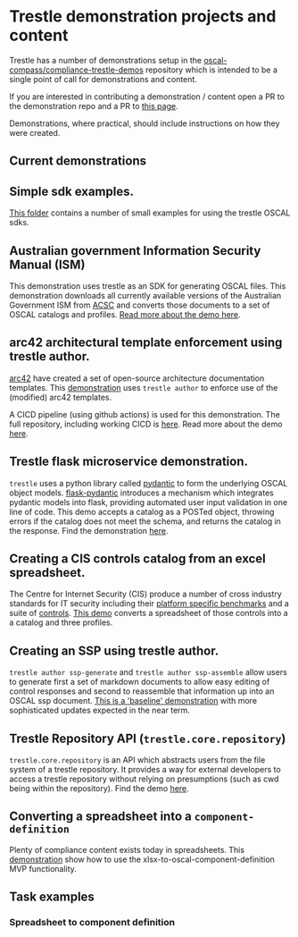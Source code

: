# Trestle demonstration projects and content

Trestle has a number of demonstrations setup in the [oscal-compass/compliance-trestle-demos](https://github.com/oscal-compass/compliance-trestle-demos)
repository which is intended to be a single point of call for demonstrations and content.

If you are interested in contributing a demonstration / content open a PR to the demonstration repo and a PR to
[this page](https://github.com/oscal-compass/compliance-trestle/blob/develop/docs/demonstrations-content.md).

Demonstrations, where practical, should include instructions on how they were created.

## Current demonstrations

## Simple sdk examples.

[This folder](https://github.com/oscal-compass/compliance-trestle-demos/tree/develop/trestle_sdk_examples) contains a number of small examples for using the trestle OSCAL sdks.

## Australian government Information Security Manual (ISM)

This demonstration uses trestle as an SDK for generating OSCAL files. This demonstration downloads all currently available versions of the Australian Government ISM from [ACSC](https://www.acsc.gov.au) and converts those documents to a set of OSCAL catalogs and profiles. [Read more about the demo here](https://github.com/oscal-compass/compliance-trestle-demos/tree/develop/ISM_catalog_profile).

## arc42 architectural template enforcement using trestle author.

[arc42](https://arc42.org/) have created a set of open-source architecture documentation templates. This [demonstration](https://github.com/oscal-compass/compliance-trestle-arc42-demo)
uses `trestle author` to enforce use of the (modified) arc42 templates.

A CICD pipeline (using github actions) is used for this demonstration. The full repository, including working CICD is [here](https://github.com/oscal-compass/compliance-trestle-arc42-demo). Read more about the demo [here](https://github.com/oscal-compass/compliance-trestle-arc42-demo).

## Trestle flask microservice demonstration.

`trestle` uses a python library called [pydantic](https://pydantic-docs.helpmanual.io/) to form the underlying OSCAL object models. [flask-pydantic](https://github.com/bauerji/flask_pydantic) introduces a mechanism which integrates pydantic models into flask, providing automated user input validation in one line of code. This demo accepts a catalog as a POSTed object, throwing errors if the catalog does not meet the schema, and returns the catalog in the response. Find the demonstration [here](https://github.com/oscal-compass/compliance-trestle-demos/tree/develop/trestle_flask_api).

## Creating a CIS controls catalog from an excel spreadsheet.

The Centre for Internet Security (CIS) produce a number of cross industry standards for IT security including their [platform specific benchmarks](https://www.cisecurity.org/cis-benchmarks/) and a suite of [controls](https://www.cisecurity.org/controls/). [This demo](https://github.com/oscal-compass/compliance-trestle-demos/tree/develop/CIS_controls) converts a spreadsheet of those controls into a a catalog and three profiles.

## Creating an SSP using trestle author.

`trestle author ssp-generate` and `trestle author ssp-assemble` allow users to generate first a set of markdown documents to allow easy editing of control responses and second to reassemble that information up into an OSCAL ssp document. [This is a 'baseline' demonstration](https://github.com/oscal-compass/compliance-trestle-demos/tree/develop/ssp_author_demo) with more sophisticated updates expected in the near term.

## Trestle Repository API (`trestle.core.repository`)

`trestle.core.repository` is an API which abstracts users from the file system of a trestle repository. It provides a way for external developers to access a trestle repository without relying on presumptions (such as cwd being within the repository). Find the demo [here](https://github.com/oscal-compass/compliance-trestle-demos/tree/develop/trestle_repo_api_examples).

## Converting a spreadsheet into a `component-definition`

Plenty of compliance content exists today in spreadsheets. This [demonstration](https://github.com/oscal-compass/compliance-trestle-demos/tree/develop/trestle_task_spread_sheet_to_component_definition) show how to use the xlsx-to-oscal-component-definition MVP functionality.

## Task examples

### Spreadsheet to component definition
